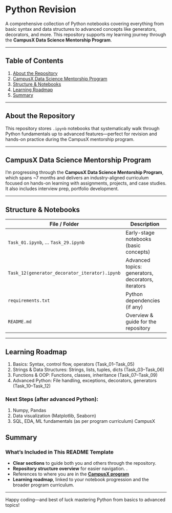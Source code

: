 # Python Revision

A comprehensive collection of Python notebooks covering everything from basic syntax and data structures to advanced concepts like generators, decorators, and more.
This repository supports my learning journey through the **CampusX Data Science Mentorship Program**.  
   
---
 
##  Table of Contents

1. [About the Repository](#about-the-repository)  
2. [CampusX Data Science Mentorship Program](#campusx-data-science-mentorship-program)  
3. [Structure & Notebooks](#structure--notebooks)     
4. [Learning Roadmap](#learning-roadmap)  
5. [Summary](#summary)

---

## About the Repository

This repository stores `.ipynb` notebooks that systematically walk through Python fundamentals up to advanced features—perfect for revision and hands-on practice during the CampusX mentorship program.

---

## CampusX Data Science Mentorship Program

I’m progressing through the **CampusX Data Science Mentorship Program**, which spans ~7 months and delivers an industry-aligned curriculum focused on hands-on learning with assignments, projects, and case studies. It also includes interview prep, portfolio development.

---

## Structure & Notebooks

| File / Folder               | Description                                  |
|----------------------------|----------------------------------------------|
| `Task_01.ipynb`, … `Task_29.ipynb` | Early-stage notebooks (basic concepts)   |
| `Task_12(generator_decorator_iterator).ipynb` | Advanced topics: generators, decorators, iterators |
| `requirements.txt`         | Python dependencies (if any)                 |
| `README.md`                | Overview & guide for the repository          |

---

## Learning Roadmap
1. Basics: Syntax, control flow, operators (Task_01–Task_05)
2. Strings & Data Structures: Strings, lists, tuples, dicts (Task_03–Task_06)
3. Functions & OOP: Functions, classes, inheritance (Task_07–Task_09)
4. Advanced Python: File handling, exceptions, decorators, generators (Task_10–Task_12)

### Next Steps (after advanced Python):

1. Numpy, Pandas
2. Data visualization (Matplotlib, Seaborn)
3. SQL, EDA, ML fundamentals (as per program curriculum)
CampusX

## Summary

### What’s Included in This README Template

- **Clear sections** to guide both you and others through the repository.  
- **Repository structure overview** for easier navigation.  .  
- References to where you are in the [**CampusX program**](https://campusx1040.graphy.com/s/preview/courses/CampusX-Data-Science-Mentorship-Program#6376dbd8e4b065a4cadac4db)
- **Learning roadmap**, linked to your notebook progression and the broader program curriculum.

---

Happy coding—and best of luck mastering Python from basics to advanced topics!








